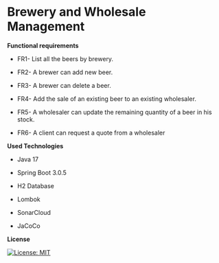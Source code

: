 # Brewery and Wholesale Management
**Functional requirements**

 - FR1- List all the beers by brewery.
   
  - FR2- A brewer can add new beer.
   
 - FR3- A brewer can delete a beer.
   
 - FR4- Add the sale of an existing beer to an existing wholesaler.
   
 - FR5- A wholesaler can update the remaining quantity of a beer in his
   stock.
   
 - FR6- A client can request a quote from a wholesaler
 
 **Used Technologies**
  - Java 17
   
  - Spring Boot 3.0.5
   
 - H2 Database
 
 - Lombok
   
 - SonarCloud
   
 - JaCoCo
 
 **License**
 
 [![License: MIT](https://img.shields.io/badge/License-MIT-yellow.svg)](https://opensource.org/licenses/MIT)
   
